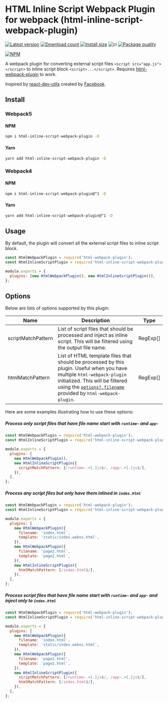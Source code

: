 # HTML Inline Script Webpack Plugin for webpack (html-inline-script-webpack-plugin)

[![Latest version](https://img.shields.io/github/v/release/icelam/html-inline-script-webpack-plugin.svg?sort=semver&label=latest)](https://github.com/icelam/html-inline-script-webpack-plugin/releases)
[![Download count](https://img.shields.io/npm/dm/html-inline-script-webpack-plugin)](https://www.npmjs.com/package/html-inline-script-webpack-plugin)
[![Install size](https://packagephobia.com/badge?p=html-inline-script-webpack-plugin)](https://packagephobia.com/result?p=html-inline-script-webpack-plugin)
![ci](https://github.com/icelam/html-inline-script-webpack-plugin/workflows/ci/badge.svg)
[![Package quality](https://npm.packagequality.com/shield/html-inline-script-webpack-plugin.svg)](https://packagequality.com/#?package=html-inline-script-webpack-plugin)

[![NPM](https://nodei.co/npm/html-inline-script-webpack-plugin.png?compact=true)](https://npmjs.org/package/html-inline-script-webpack-plugin)

A webpack plugin for converting external script files `<script src="app.js"></script>` to inline script block `<script>...</script>`. Requires [html-webpack-plugin](https://github.com/jantimon/html-webpack-plugin) to work.

Inspired by [react-dev-utils](https://github.com/facebook/create-react-app/blob/master/packages/react-dev-utils/InlineChunkHtmlPlugin.js) created by [Facebook](https://github.com/facebook/).

## Install

### Webpack5

#### NPM

```bash
npm i html-inline-script-webpack-plugin -D
```

#### Yarn

```bash
yarn add html-inline-script-webpack-plugin -D
```

### Webpack4

#### NPM

```bash
npm i html-inline-script-webpack-plugin@^1 -D
```

#### Yarn

```bash
yarn add html-inline-script-webpack-plugin@^1 -D
```

## Usage

By default, the plugin will convert all the external script files to inline script block.

```js
const HtmlWebpackPlugin = require('html-webpack-plugin');
const HtmlInlineScriptPlugin = require('html-inline-script-webpack-plugin');

module.exports = {
  plugins: [new HtmlWebpackPlugin(), new HtmlInlineScriptPlugin()],
};
```

## Options

Below are lists of options supported by this plugin:

| Name               | Description                                                                                                                                                                                                                                                                             | Type     |
| ------------------ | --------------------------------------------------------------------------------------------------------------------------------------------------------------------------------------------------------------------------------------------------------------------------------------- | -------- |
| scriptMatchPattern | List of script files that should be processed and inject as inline script. This will be filtered using the output file name.                                                                                                                                                     | RegExp[] |
| htmlMatchPattern   | List of HTML template files that should be processed by this plugin. Useful when you have multiple `html-webpack-plugin` initialized. This will be filtered using the [`options?.filename`](https://github.com/jantimon/html-webpack-plugin#options) provided by `html-webpack-plugin`. | RegExp[] |

Here are some examples illustrating how to use these options:

##### Process only script files that have file name start with `runtime~` and `app~`

```js
const HtmlWebpackPlugin = require('html-webpack-plugin');
const HtmlInlineScriptPlugin = require('html-inline-script-webpack-plugin');

module.exports = {
  plugins: [
    new HtmlWebpackPlugin(),
    new HtmlInlineScriptPlugin({
      scriptMatchPattern: [/runtime~.+[.]js$/, /app~.+[.]js$/],
    }),
  ],
};
```

##### Process any script files but only have them inlined in `index.html`

```js
const HtmlWebpackPlugin = require('html-webpack-plugin');
const HtmlInlineScriptPlugin = require('html-inline-script-webpack-plugin');

module.exports = {
  plugins: [
    new HtmlWebpackPlugin({
      filename: 'index.html',
      template: 'static/index.webos.html',
    }),
    new HtmlWebpackPlugin({
      filename: 'page2.html',
      template: 'page2.html',
    }),
    new HtmlInlineScriptPlugin({
      htmlMatchPattern: [/index.html$/],
    }),
  ],
};
```

##### Process script files that have file name start with `runtime~` and `app~` and inject only to `index.html`

```js
const HtmlWebpackPlugin = require('html-webpack-plugin');
const HtmlInlineScriptPlugin = require('html-inline-script-webpack-plugin');

module.exports = {
  plugins: [
    new HtmlWebpackPlugin({
      filename: 'index.html',
      template: 'static/index.webos.html',
    }),
    new HtmlWebpackPlugin({
      filename: 'page2.html',
      template: 'page2.html',
    }),
    new HtmlInlineScriptPlugin({
      scriptMatchPattern: [/runtime~.+[.]js$/, /app~.+[.]js$/],
      htmlMatchPattern: [/index.html$/],
    }),
  ],
};
```
